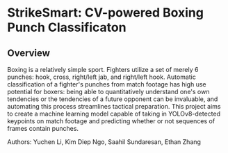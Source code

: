 # StrikeSmart: CV-powered Boxing Punch Classificaton

## Overview
Boxing is a relatively simple sport. Fighters utilize a set of merely 6 punches: hook, cross, right/left jab, and right/left hook. Automatic classification of a fighter's punches from match footage has high use potential for boxers: being able to quantitatively understand one's own tendencies or the tendencies of a future opponent can be invaluable, and automating this process streamlines tactical preparation. This project aims to create a machine learning model capable of taking in YOLOv8-detected keypoints on match footage and predicting whether or not sequences of frames contain punches.

Authors: Yuchen Li, Kim Diep Ngo, Saahil Sundaresan, Ethan Zhang
